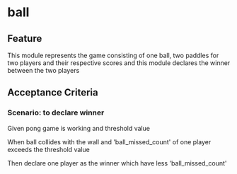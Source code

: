 # ball

## Feature

This module represents the game consisting of
one ball, two paddles for two players and their respective scores
and this module declares the winner between the two players

## Acceptance Criteria

### Scenario: to declare winner

  Given pong game is working and threshold value

  When ball collides with the wall
  and 'ball_missed_count' of one player exceeds the threshold value

  Then declare one player as the winner which have less 'ball_missed_count'


